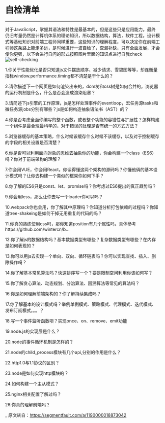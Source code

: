 # 自检清单
---
对于JavaScript，掌握其语法和特性是最基本的，但是这些只是应用能力，最终仍旧考量仍然是计算机体系的理论知识，所以数据结构，算法，软件工程，设计模式等基础知识对前端工程师同样重要，这些知识的理解程度，可以决定你在前端工程师这条路上能走多远，是时候进行一波自检了，查漏补缺，只有全面发展，才会使你更强，以下会进行自问的形式按照图片里面的知识点进行自我check
![self-checking](/JenayLee/images/checking.jpg)

1.你关于性能优化是否只知道js文件摆放顺序、减少请求、雪碧图等等，却连衡量指标window.performance.timing都不清楚是干什么的？

2.请你描述下一个网页是如何渲染出来的，dom树和css树是如何合并的，浏览器的运行机制是什么，什么是否会造成渲染阻塞？

3.请简述下js引擎的工作原理，js是怎样处理事件的eventloop，宏任务源tasks和微任务源jobs分别有哪些？js是如何构造抽象语法书（AST）的？

4.你是否考虑全面你编写的整个函数，或者整个功能的容错性与扩展性？怎样构建一个组件是最合理最科学的，对于错误的处理是否有统一的方式方法？

5.浏览器缓存的基本策略，什么时候该缓存什么时候不该缓存，以及对于控制缓存的字段的相关设置是否清楚？

6.你是否可以利用面向对象的思维去抽象你的功能，你会构建一个class（ES6）吗？你对于前端架构的理解？

7.你会用VUE，你会用React，你读得懂这两个架构的源码吗？你懂他俩的基本设计模式吗？让你去构建一个类似的框架你如何下手？

8.你了解的ES6只是const、let、promise吗？你考虑过ES6提出的真正趋势吗？

9.你会用less，那么让你去写一个loader你可以吗？

10.webpack你也会用，你了解其中原理吗？你知道分析打包依赖的过程吗？你知道tree-shakeing是如何干掉无用重复的代码的吗？

11.你真的熟练使用css吗，那你知道position有几个属性吗，具体参考https://github.com/wintercn/b...

12.你了解js的数据结构吗？基本数据类型有哪些？复杂数据类型有哪些？在内存是如何表现的？

13.你可以用js去实现一个单向、双向、循环链表吗？你可以实现查找、插入、删除操作吗？

14.你了解基本常见算法吗？快速排序写一个？要是限制空间利用你该如何写？

15.你了解贪心算法、动态规划、分治算法、回溯算法等常见的算法吗？

16.你是如何理解前端架构的？你了解持续集成吗？

17.你了解基本的设计模式吗？举例单例模式、策略模式、代理模式、迭代模式、发布订阅模式。。。？

18.写一个事件监听函数呗？实现once、on、remove、emit功能

19.node.js的实现层是什么？

20.node的事件循环机制是怎样的？

21.node的child_process模块有几个api,分别的作用是什么？

22.http1.0与1.1协议的区别？

23.node是如何实现http模块的？

24.如何构建一个主从模式？

25.nginx相关配置了解过吗？

26.你真的理解前端吗？


_ 原文转自：https://segmentfault.com/a/1190000018873042 